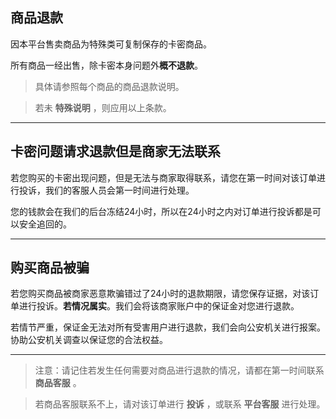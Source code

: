 ## 商品退款


因本平台售卖商品为特殊类可复制保存的卡密商品。

所有商品一经出售，除卡密本身问题外**概不退款**。

> 具体请参照每个商品的商品退款说明。

> 若未 **特殊说明** ，则应用以上条款。

----



## 卡密问题请求退款但是商家无法联系

若您购买的卡密出现问题，但是无法与商家取得联系，请您在第一时间对该订单进行投诉，我们的客服人员会第一时间进行处理。

您的钱款会在我们的后台冻结24小时，所以在24小时之内对订单进行投诉都是可以安全追回的。

----

## 购买商品被骗

若您购买商品被商家恶意欺骗错过了24小时的退款期限，请您保存证据，对该订单进行投诉。**若情况属实**。我们会将该商家账户中的保证金对您进行退款。

若情节严重，保证金无法对所有受害用户进行退款，我们会向公安机关进行报案。协助公安机关调查以保证您的合法权益。

----

> 注意：请记住若发生任何需要对商品进行退款的情况，请都在第一时间联系 **商品客服** 。

> 若商品客服联系不上，请对该订单进行 **投诉** ，或联系 **平台客服** 进行处理。